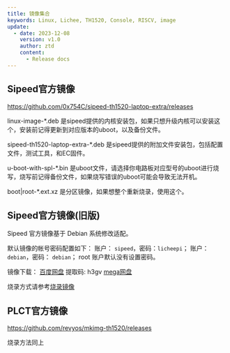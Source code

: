 ```yaml
---
title: 镜像集合
keywords: Linux, Lichee, TH1520, Console, RISCV, image
update:
  - date: 2023-12-08
    version: v1.0
    author: ztd
    content:
      - Release docs
---
```


## Sipeed官方镜像

https://github.com/0x754C/sipeed-th1520-laptop-extra/releases

linux-image-*.deb 是sipeed提供的内核安装包，如果只想升级内核可以安装这个，安装前记得更新到对应版本的uboot，以及备份文件。

sipeed-th1520-laptop-extra-*.deb 是sipeed提供的附加文件安装包，包括配置文件，测试工具，和EC固件。

u-boot-with-spl-*.bin 是uboot文件，请选择你电路板对应型号的uboot进行烧写，烧写前记得备份文件，如果烧写错误的uboot可能会导致无法开机。

boot|root-*.ext.xz 是分区镜像，如果想整个重新烧录，使用这个。

## Sipeed官方镜像(旧版)

Sipeed 官方镜像基于 Debian 系统修改适配。 

默认镜像的帐号密码配置如下：
账户： `sipeed`，密码：`licheepi`；
账户：`debian`，密码： `debian`；
root 账户默认没有设置密码。

镜像下载：
[百度网盘](https://pan.baidu.com/s/11xiphA-9OAGTaZBY8kTNEg) 提取码: h3gv
[mega网盘](https://mega.nz/folder/p0oiwCqI#EFGgwRnoB9mX14pKI2pu4Q)

烧录方式请参考[烧录镜像](https://wiki.sipeed.com/hardware/zh/lichee/th1520/lcon4a/4_burn_image.html)

## PLCT官方镜像

https://github.com/revyos/mkimg-th1520/releases

烧录方法同上

